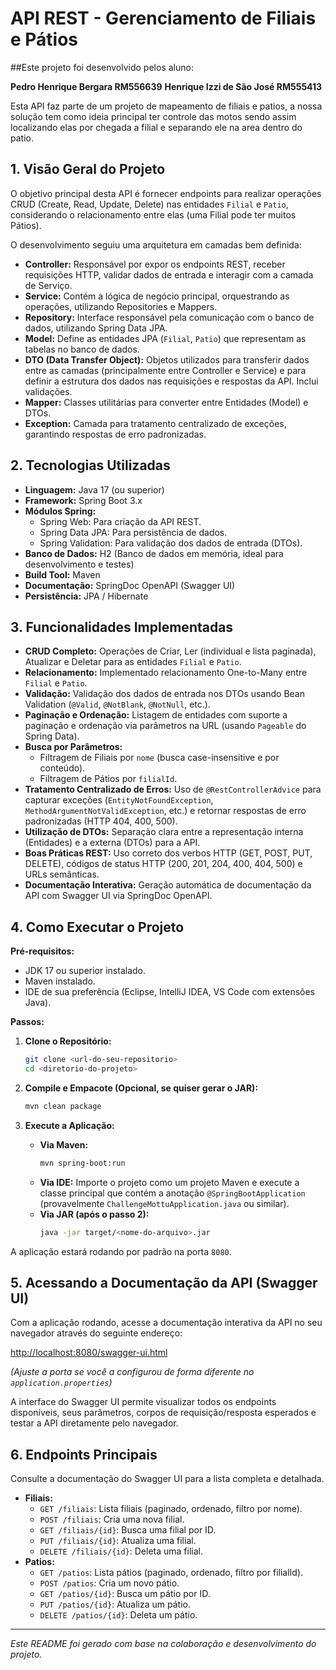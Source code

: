 # API REST - Gerenciamento de Filiais e Pátios

##Este projeto foi desenvolvido pelos aluno:

   **Pedro Henrique Bergara RM556639**
   **Henrique Izzi de São José RM555413**
   
Esta API faz parte de um projeto de mapeamento de filiais e patios, a nossa solução tem como ideia principal ter controle das motos sendo assim localizando elas por chegada a filial e separando ele na area dentro do patio.

## 1. Visão Geral do Projeto

O objetivo principal desta API é fornecer endpoints para realizar operações CRUD (Create, Read, Update, Delete) nas entidades `Filial` e `Patio`, considerando o relacionamento entre elas (uma Filial pode ter muitos Pátios).

O desenvolvimento seguiu uma arquitetura em camadas bem definida:

*   **Controller:** Responsável por expor os endpoints REST, receber requisições HTTP, validar dados de entrada e interagir com a camada de Serviço.
*   **Service:** Contém a lógica de negócio principal, orquestrando as operações, utilizando Repositories e Mappers.
*   **Repository:** Interface responsável pela comunicação com o banco de dados, utilizando Spring Data JPA.
*   **Model:** Define as entidades JPA (`Filial`, `Patio`) que representam as tabelas no banco de dados.
*   **DTO (Data Transfer Object):** Objetos utilizados para transferir dados entre as camadas (principalmente entre Controller e Service) e para definir a estrutura dos dados nas requisições e respostas da API. Inclui validações.
*   **Mapper:** Classes utilitárias para converter entre Entidades (Model) e DTOs.
*   **Exception:** Camada para tratamento centralizado de exceções, garantindo respostas de erro padronizadas.

## 2. Tecnologias Utilizadas

*   **Linguagem:** Java 17 (ou superior)
*   **Framework:** Spring Boot 3.x
*   **Módulos Spring:**
    *   Spring Web: Para criação da API REST.
    *   Spring Data JPA: Para persistência de dados.
    *   Spring Validation: Para validação dos dados de entrada (DTOs).
*   **Banco de Dados:** H2 (Banco de dados em memória, ideal para desenvolvimento e testes)
*   **Build Tool:** Maven
*   **Documentação:** SpringDoc OpenAPI (Swagger UI)
*   **Persistência:** JPA / Hibernate

## 3. Funcionalidades Implementadas

*   **CRUD Completo:** Operações de Criar, Ler (individual e lista paginada), Atualizar e Deletar para as entidades `Filial` e `Patio`.
*   **Relacionamento:** Implementado relacionamento One-to-Many entre `Filial` e `Patio`.
*   **Validação:** Validação dos dados de entrada nos DTOs usando Bean Validation (`@Valid`, `@NotBlank`, `@NotNull`, etc.).
*   **Paginação e Ordenação:** Listagem de entidades com suporte a paginação e ordenação via parâmetros na URL (usando `Pageable` do Spring Data).
*   **Busca por Parâmetros:**
    *   Filtragem de Filiais por `nome` (busca case-insensitive e por conteúdo).
    *   Filtragem de Pátios por `filialId`.
*   **Tratamento Centralizado de Erros:** Uso de `@RestControllerAdvice` para capturar exceções (`EntityNotFoundException`, `MethodArgumentNotValidException`, etc.) e retornar respostas de erro padronizadas (HTTP 404, 400, 500).
*   **Utilização de DTOs:** Separação clara entre a representação interna (Entidades) e a externa (DTOs) para a API.
*   **Boas Práticas REST:** Uso correto dos verbos HTTP (GET, POST, PUT, DELETE), códigos de status HTTP (200, 201, 204, 400, 404, 500) e URLs semânticas.
*   **Documentação Interativa:** Geração automática de documentação da API com Swagger UI via SpringDoc OpenAPI.

## 4. Como Executar o Projeto

**Pré-requisitos:**
*   JDK 17 ou superior instalado.
*   Maven instalado.
*   IDE de sua preferência (Eclipse, IntelliJ IDEA, VS Code com extensões Java).

**Passos:**

1.  **Clone o Repositório:**
    ```bash
    git clone <url-do-seu-repositorio>
    cd <diretorio-do-projeto>
    ```

2.  **Compile e Empacote (Opcional, se quiser gerar o JAR):**
    ```bash
    mvn clean package
    ```

3.  **Execute a Aplicação:**
    *   **Via Maven:**
        ```bash
        mvn spring-boot:run
        ```
    *   **Via IDE:** Importe o projeto como um projeto Maven e execute a classe principal que contém a anotação `@SpringBootApplication` (provavelmente `ChallengeMottuApplication.java` ou similar).
    *   **Via JAR (após o passo 2):**
        ```bash
        java -jar target/<nome-do-arquivo>.jar
        ```

A aplicação estará rodando por padrão na porta `8080`.

## 5. Acessando a Documentação da API (Swagger UI)

Com a aplicação rodando, acesse a documentação interativa da API no seu navegador através do seguinte endereço:

[http://localhost:8080/swagger-ui.html](http://localhost:8080/swagger-ui.html)

*(Ajuste a porta se você a configurou de forma diferente no `application.properties`)*

A interface do Swagger UI permite visualizar todos os endpoints disponíveis, seus parâmetros, corpos de requisição/resposta esperados e testar a API diretamente pelo navegador.

## 6. Endpoints Principais

Consulte a documentação do Swagger UI para a lista completa e detalhada.

*   **Filiais:**
    *   `GET /filiais`: Lista filiais (paginado, ordenado, filtro por nome).
    *   `POST /filiais`: Cria uma nova filial.
    *   `GET /filiais/{id}`: Busca uma filial por ID.
    *   `PUT /filiais/{id}`: Atualiza uma filial.
    *   `DELETE /filiais/{id}`: Deleta uma filial.
*   **Patios:**
    *   `GET /patios`: Lista pátios (paginado, ordenado, filtro por filialId).
    *   `POST /patios`: Cria um novo pátio.
    *   `GET /patios/{id}`: Busca um pátio por ID.
    *   `PUT /patios/{id}`: Atualiza um pátio.
    *   `DELETE /patios/{id}`: Deleta um pátio.

---
*Este README foi gerado com base na colaboração e desenvolvimento do projeto.*

